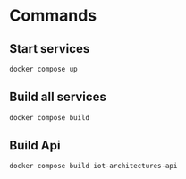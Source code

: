 ﻿# Commands

## Start services

```bash
docker compose up
```

## Build all services

```bash
docker compose build
```

## Build Api

```bash
docker compose build iot-architectures-api
```